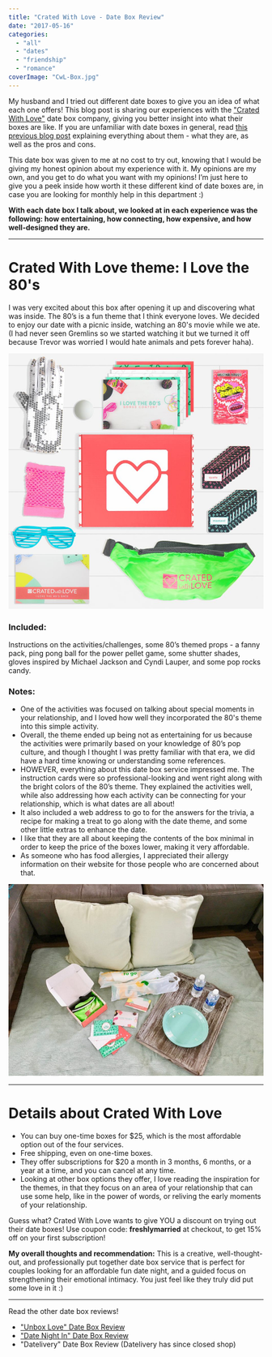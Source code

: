 ```yaml
---
title: "Crated With Love - Date Box Review"
date: "2017-05-16"
categories: 
  - "all"
  - "dates"
  - "friendship"
  - "romance"
coverImage: "CwL-Box.jpg"
---
```


My husband and I tried out different date boxes to give you an idea of what each one offers! This blog post is sharing our experiences with the ["Crated With Love"](http://cratedwithlove.com/) date box company, giving you better insight into what their boxes are like. If you are unfamiliar with date boxes in general, read [this previous blog post](https://freshlymarried.com/what-you-should-know-about-date-boxes/) explaining everything about them - what they are, as well as the pros and cons.

This date box was given to me at no cost to try out, knowing that I would be giving my honest opinion about my experience with it. My opinions are my own, and you get to do what you want with my opinions! I’m just here to give you a peek inside how worth it these different kind of date boxes are, in case you are looking for monthly help in this department :)

**With each date box I talk about, we looked at in each experience was the following: how entertaining, how connecting, how expensive, and how well-designed they are.**

* * *

# Crated With Love theme: I Love the 80's

I was very excited about this box after opening it up and discovering what was inside. The 80’s is a fun theme that I think everyone loves. We decided to enjoy our date with a picnic inside, watching an 80's movie while we ate. (I had never seen Gremlins so we started watching it but we turned it off because Trevor was worried I would hate animals and pets forever haha).

[![date night boxes, date boxes, crated with love date boxes, crated with love, crated with love review, crated with love date experience, date box review, are date boxes worth it, are date boxes fun, date boxes for couples, creative dates for couples, creative date night boxes for couples, best date boxes, crated with love i love the 80's box, i love the 80's date night, date box](images/CwL-I-Love-the-80s.jpg)](http://cratedwithlove.com/product-category/one-time/)

### **Included:**

Instructions on the activities/challenges, some 80’s themed props - a fanny pack, ping pong ball for the power pellet game, some shutter shades, gloves inspired by Michael Jackson and Cyndi Lauper, and some pop rocks candy.

### **Notes:**

- One of the activities was focused on talking about special moments in your relationship, and I loved how well they incorporated the 80's theme into this simple activity.
- Overall, the theme ended up being not as entertaining for us because the activities were primarily based on your knowledge of 80’s pop culture, and though I thought I was pretty familiar with that era, we did have a hard time knowing or understanding some references.
- HOWEVER, everything about this date box service impressed me. The instruction cards were so professional-looking and went right along with the bright colors of the 80’s theme. They explained the activities well, while also addressing how each activity can be connecting for your relationship, which is what dates are all about!
- It also included a web address to go to for the answers for the trivia, a recipe for making a treat to go along with the date theme, and some other little extras to enhance the date.
- I like that they are all about keeping the contents of the box minimal in order to keep the price of the boxes lower, making it very affordable.
- As someone who has food allergies, I appreciated their allergy information on their website for those people who are concerned about that.

![date night boxes, date boxes, crated with love date boxes, crated with love, crated with love review, crated with love date experience, date box review, are date boxes worth it, are date boxes fun, date boxes for couples, creative dates for couples, creative date night boxes for couples, best date boxes, crated with love i love the 80's box, i love the 80's date night, date box](images/IMG_2893.jpg)

* * *

# Details about Crated With Love

- You can buy one-time boxes for $25, which is the most affordable option out of the four services.
- Free shipping, even on one-time boxes.
- They offer subscriptions for $20 a month in 3 months, 6 months, or a year at a time, and you can cancel at any time.
- Looking at other box options they offer, I love reading the inspiration for the themes, in that they focus on an area of your relationship that can use some help, like in the power of words, or reliving the early moments of your relationship.

Guess what? Crated With Love wants to give YOU a discount on trying out their date boxes! Use coupon code: **freshlymarried** at checkout, to get 15% off on your first subscription!

**My overall thoughts and recommendation:** This is a creative, well-thought-out, and professionally put together date box service that is perfect for couples looking for an affordable fun date night, and a guided focus on strengthening their emotional intimacy. You just feel like they truly did put some love in it :)

* * *

Read the other date box reviews!

- ["Unbox Love" Date Box Review](https://freshlymarried.com/unbox-love-date-box-review/)
- ["Date Night In" Date Box Review](https://freshlymarried.com/date-night-in-date-box-review/)
- "Datelivery" Date Box Review (Datelivery has since closed shop)
